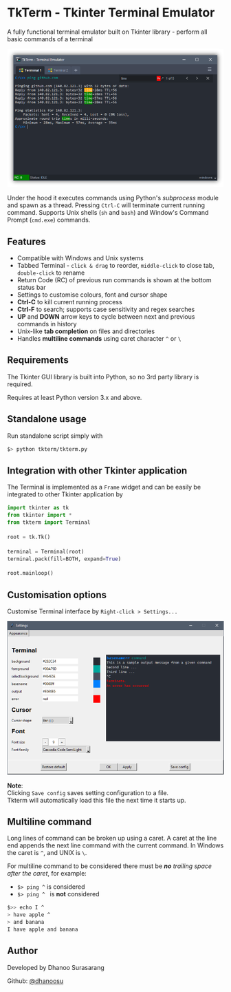 # TkTerm - Tkinter Terminal Emulator
A fully functional terminal emulator built on Tkinter library - perform all basic commands of a terminal

<p align="center">
<img src="tkterm/img/snapshot2.png">
</p>

Under the hood it executes commands using Python's *subprocess* module and spawn as a thread. Pressing `Ctrl-C` will terminate current running command. Supports Unix shells (`sh` and `bash`) and Window's Command Prompt (`cmd.exe`) commands.

## Features
- Compatible with Windows and Unix systems
- Tabbed Terminal - `click & drag` to reorder, `middle-click` to close tab, `double-click` to rename
- Return Code (RC) of previous run commands is shown at the bottom status bar
- Settings to customise colours, font and cursor shape
- **Ctrl-C** to kill current running process
- **Ctrl-F** to search; supports case sensitivity and regex searches
- **UP** and **DOWN** arrow keys to cycle between next and previous commands in history
- Unix-like **tab completion** on files and directories
- Handles **multiline commands** using caret character `^` or `\`

## Requirements
The Tkinter GUI library is built into Python, so no 3rd party library is required.

Requires at least Python version 3.x and above.

## Standalone usage
Run standalone script simply with

```bash
$> python tkterm/tkterm.py
```

## Integration with other Tkinter application
The Terminal is implemented as a `Frame` widget and can be easily be integrated to other Tkinter application by

```python
import tkinter as tk
from tkinter import *
from tkterm import Terminal

root = tk.Tk()

terminal = Terminal(root)
terminal.pack(fill=BOTH, expand=True)

root.mainloop()
```

## Customisation options
Customise Terminal interface by `Right-click > Settings...`

<p align="center">
<img src="tkterm/img/settings.png">
</p>

**Note**: \
Clicking `Save config` saves setting configuration to a file.\
Tkterm will automatically load this file the next time it starts up.

## Multiline command
Long lines of command can be broken up using a caret. A caret at the line end appends the next line command with the current command.
In Windows the caret is `^`, and UNIX is `\`.

For multiline command to be considered there must be ***no** trailing space after the caret*, for example:

- `$> ping ^` is considered
- `$> ping ^ ` is **not** considered



```bash
$>> echo I ^
> have apple ^
> and banana
I have apple and banana
```

## Author

Developed by Dhanoo Surasarang

Github: [@dhanoosu](https://github.com/dhanoosu)